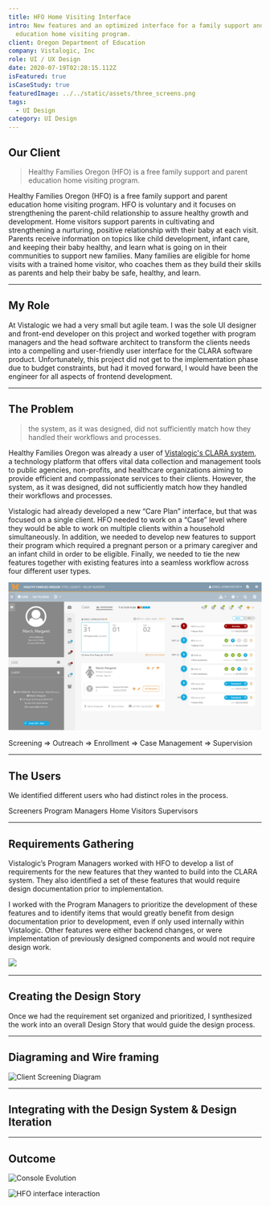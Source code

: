 ```yaml
---
title: HFO Home Visiting Interface
intro: New features and an optimized interface for a family support and parent
  education home visiting program.
client: Oregon Department of Education
company: Vistalogic, Inc
role: UI / UX Design
date: 2020-07-19T02:28:15.112Z
isFeatured: true
isCaseStudy: true
featuredImage: ../../static/assets/three_screens.png
tags:
  - UI Design
category: UI Design
---
```

## Our Client

> Healthy Families Oregon (HFO) is a free family support and parent education home visiting program.

Healthy Families Oregon (HFO) is a free family support and parent education home visiting program. HFO is voluntary and it focuses on strengthening the parent-child relationship to assure healthy growth and development. Home visitors support parents in cultivating and strengthening a nurturing, positive relationship with their baby at each visit. Parents receive information on topics like child development, infant care, and keeping their baby healthy, and learn what is going on in their communities to support new families. Many families are eligible for home visits with a trained home visitor, who coaches them as they build their skills as parents and help their baby be safe, healthy, and learn.

<hr />

## My Role

At Vistalogic we had a very small but agile team. I was the sole UI designer and front-end developer on this project and worked together with program managers and the head software architect to transform the clients needs into a compelling and user-friendly user interface for the CLARA software product. Unfortunately, this project did not get to the implementation phase due to budget constraints, but had it moved forward, I would have been the engineer for all aspects of frontend development.

<hr />

## The Problem

> the system, as it was designed, did not sufficiently match how they handled their workflows and processes.

Healthy Families Oregon was already a user of <a href="https://vistalogic.net/Products/Clara" target="_blank">Vistalogic's CLARA system</a>, a technology platform that offers vital data collection and management tools to public agencies, non-profits, and healthcare organizations aiming to provide efficient and compassionate services to their clients. However, the system, as it was designed, did not sufficiently match how they handled their workflows and processes.

Vistalogic had already developed a new “Care Plan” interface, but that was focused on a single client. HFO needed to work on a “Case” level where they would be able to work on multiple clients within a household simultaneously. In addition, we needed to develop new features to support their program which required a pregnant person or a primary caregiver and an infant child in order to be eligible. Finally, we needed to tie the new features together with existing features into a seamless workflow across four different user types. 

![Case Console](static/assets/test.png "Case Console")

Screening => Outreach => Enrollment => Case Management => Supervision

<hr />

## The Users

We identified different users who had distinct roles in the process.

Screeners
Program Managers
Home Visitors
Supervisors

<hr />

## Requirements Gathering

Vistalogic’s Program Managers worked with HFO to develop a list of requirements for the new features that they wanted to build into the CLARA system. They also identified a set of these features that would require design documentation prior to implementation.

I worked with the Program Managers to prioritize the development of these features and to identify items that would greatly benefit from design documentation prior to development, even if only used internally within Vistalogic. Other features were either backend changes, or were implementation of previously designed components and would not require design work. 

![](/assets/excel_file.png)

<hr />

## Creating the Design Story

Once we had the requirement set organized and prioritized, I synthesized the work into an overall Design Story that would guide the design process.

<hr />

## Diagraming and Wire framing

![Client Screening Diagram](/assets/client_screening_diagram.png "Client Screening Diagram")

<hr />

## Integrating with the Design System & Design Iteration

<hr />

## Outcome

![Console Evolution](/assets/console-evolution.png "The evolution of the Clara Console interface over my time at Vistalogic.")

![HFO interface interaction](/assets/hfo-flow.gif "HFO interface interaction")
